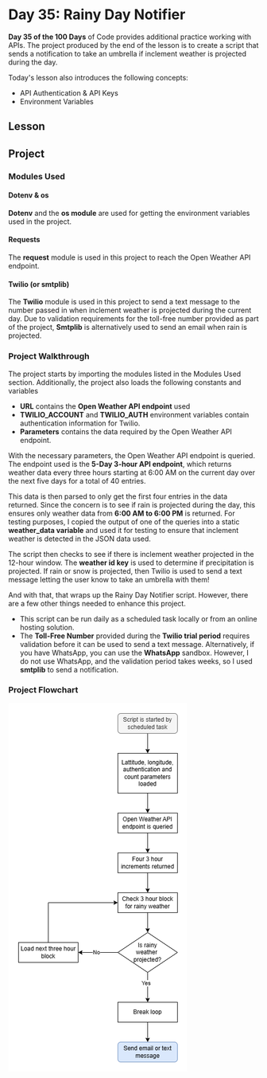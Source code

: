 # Day 35: Rainy Day Notifier 
**Day 35 of the 100 Days** of Code provides additional practice working with APIs. The project produced by the end of the lesson is to create a script that sends a notification to take an umbrella if inclement weather is projected during the day. 

Today's lesson also introduces the following concepts:
-	API Authentication & API Keys
-	Environment Variables

## Lesson
## Project
### Modules Used
#### Dotenv & os
**Dotenv** and the **os module** are used for getting the environment variables used in the project.
#### Requests
The **request** module is used in this project to reach the Open Weather API endpoint. 
#### Twilio (or smtplib)
The **Twilio** module is used in this project to send a text message to the number passed in when inclement weather is projected during the current day. Due to validation requirements for the toll-free number provided as part of the project, **Smtplib** is alternatively used to send an email when rain is projected.

### Project Walkthrough
The project starts by importing the modules listed in the Modules Used section. Additionally, the project also loads the following constants and variables
-	**URL** contains the **Open Weather API endpoint** used
-	**TWILIO_ACCOUNT** and **TWILIO_AUTH** environment variables contain authentication information for Twilio.
-	**Parameters** contains the data required by the Open Weather API endpoint.

With the necessary parameters, the Open Weather API endpoint is queried. The endpoint used is the **5-Day 3-hour API endpoint**, which returns weather data every three hours starting at 6:00 AM on the current day over the next five days for a total of 40 entries. 

This data is then parsed to only get the first four entries in the data returned. Since the concern is to see if rain is projected during the day, this ensures only weather data from **6:00 AM to 6:00 PM** is returned. For testing purposes, I copied the output of one of the queries into a static **weather_data variable** and used it for testing to ensure that inclement weather is detected in the JSON data used. 

The script then checks to see if there is inclement weather projected in the 12-hour window. The **weather id key** is used to determine if precipitation is projected. If rain or snow is projected, then Twilio is used to send a text message letting the user know to take an umbrella with them!

And with that, that wraps up the Rainy Day Notifier script. However, there are a few other things needed to enhance this project.
-	This script can be run daily as a scheduled task locally or from an online hosting solution.
-	The **Toll-Free Number** provided during the **Twilio trial period** requires validation before it can be used to send a text message. Alternatively, if you have WhatsApp, you can use the **WhatsApp** sandbox. However, I do not use WhatsApp, and the validation period takes weeks, so I used **smtplib** to send a notification. 

### Project Flowchart 
![Rainy Day Notifier flow chart](../Images/Day35-RainyDayFlow.png)
